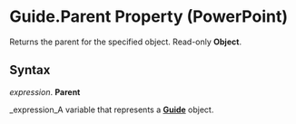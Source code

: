 
# Guide.Parent Property (PowerPoint)

Returns the parent for the specified object. Read-only  **Object**.


## Syntax

 _expression_. **Parent**

 _expression_A variable that represents a  **[Guide](022d5d3f-d840-2699-bcff-6b0b530034fd.md)** object.

